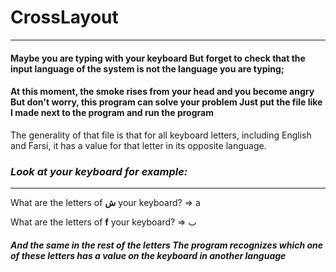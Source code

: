 # CrossLayout
-----------------
#### Maybe you are typing with your keyboard But forget to check that the input language of the system is not the language you are typing;

#### At this moment, the smoke rises from your head and you become angry But don't worry, this program can solve your problem Just put the file like I made next to the program and run the program


The generality of that file is that for all keyboard letters, including English and Farsi, it has a value for that letter in its opposite language.

### *Look at your keyboard for example:*
------------------------------------
What are the letters of __ش__ your keyboard? => a

What are the letters of __f__ your keyboard? => ب
 
##### And the same in the rest of the letters The program recognizes which one of these letters has a value on the keyboard in another language
